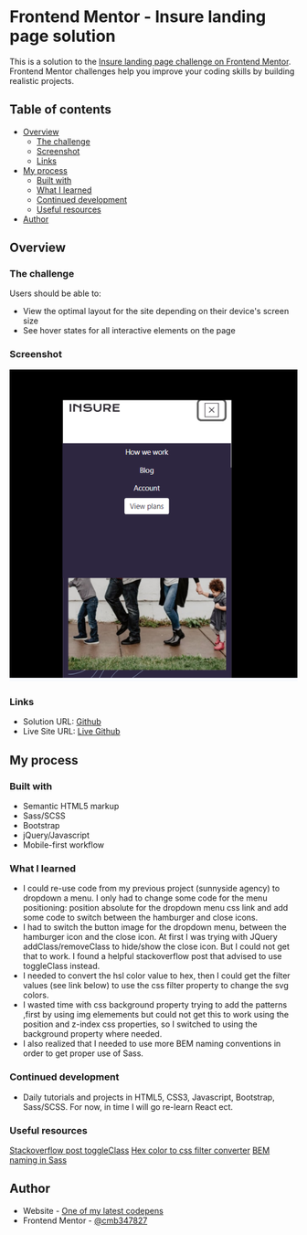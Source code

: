# Frontend Mentor - Insure landing page solution

This is a solution to the [Insure landing page challenge on Frontend Mentor](https://www.frontendmentor.io/challenges/insure-landing-page-uTU68JV8). Frontend Mentor challenges help you improve your coding skills by building realistic projects. 

## Table of contents

- [Overview](#overview)
  - [The challenge](#the-challenge)
  - [Screenshot](#screenshot)
  - [Links](#links)
- [My process](#my-process)
  - [Built with](#built-with)
  - [What I learned](#what-i-learned)
  - [Continued development](#continued-development)
  - [Useful resources](#useful-resources)
- [Author](#author)

## Overview

### The challenge

Users should be able to:

- View the optimal layout for the site depending on their device's screen size
- See hover states for all interactive elements on the page

### Screenshot

![screenshot](./images/screenshot.PNG "screenshot")

### Links

- Solution URL: [Github](https://github.com/cmb347827/insure-landing-page-master)
- Live Site URL: [Live Github](https://cmb347827.github.io/insure-landing-page-master/)

## My process

### Built with

- Semantic HTML5 markup
- Sass/SCSS
- Bootstrap
- jQuery/Javascript
- Mobile-first workflow


### What I learned

- I could re-use code from my previous project (sunnyside agency) to dropdown a menu. I only had to change some code for the menu positioning:
   position absolute for the dropdown menu css link and add some code to switch between the hamburger and close icons.
- I had to switch the button image for the dropdown menu, between the hamburger icon and the close icon.
  At first I was trying with JQuery addClass/removeClass to hide/show the close icon. But I could not get that to work.
  I found a helpful stackoverflow post that advised to use toggleClass instead.
- I needed to convert the hsl color value to hex, then I could get the filter values (see link below) to use the css filter property to change the svg colors.
- I wasted time with css background property trying to add the patterns ,first by using img elemements but could not get this to work using the position and z-index css properties, so 
  I switched to using the background property where needed.
- I also realized that I needed to use more BEM naming conventions in order to get proper use of Sass.


### Continued development

- Daily tutorials and projects in HTML5, CSS3, Javascript, Bootstrap, Sass/SCSS. For now, in time I will go re-learn React ect.

### Useful resources
[Stackoverflow post toggleClass](https://stackoverflow.com/questions/39149977/how-to-toggle-between-bootstrap-button-classes-onclick)
[Hex color to css filter converter](https://isotropic.co/tool/hex-color-to-css-filter/)
[BEM naming in Sass](https://css-tricks.com/using-sass-control-scope-bem-naming/)

## Author

- Website - [One of my latest codepens](https://codepen.io/cynthiab72/pen/oNybYON)
- Frontend Mentor - [@cmb347827](https://www.frontendmentor.io/profile/cmb347827)

